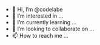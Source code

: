 - 👋 Hi, I’m @codelabe
- 👀 I’m interested in ...
- 🌱 I’m currently learning ...
- 💞️ I’m looking to collaborate on ...
- 📫 How to reach me ...

<!---
codelabe/codelabe is a ✨ special ✨ repository because its `README.md` (this file) appears on your GitHub profile.
You can click the Preview link to take a look at your changes.
--->
